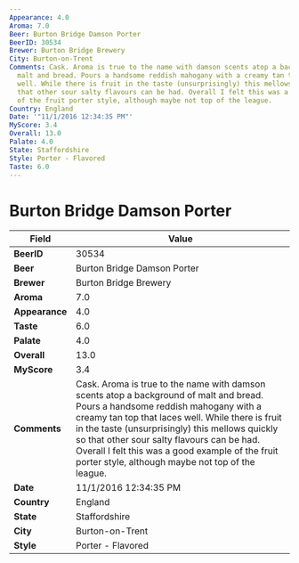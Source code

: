 ```yaml
---
Appearance: 4.0
Aroma: 7.0
Beer: Burton Bridge Damson Porter
BeerID: 30534
Brewer: Burton Bridge Brewery
City: Burton-on-Trent
Comments: Cask. Aroma is true to the name with damson scents atop a background of
  malt and bread. Pours a handsome reddish mahogany with a creamy tan top that laces
  well. While there is fruit in the taste (unsurprisingly) this mellows quickly so
  that other sour salty flavours can be had. Overall I felt this was a good example
  of the fruit porter style, although maybe not top of the league.
Country: England
Date: '"11/1/2016 12:34:35 PM"'
MyScore: 3.4
Overall: 13.0
Palate: 4.0
State: Staffordshire
Style: Porter - Flavored
Taste: 6.0
---
```


# Burton Bridge Damson Porter

| Field         | Value |
|---------------|-------|
| **BeerID** | 30534 |
| **Beer** | Burton Bridge Damson Porter |
| **Brewer** | Burton Bridge Brewery |
| **Aroma** | 7.0 |
| **Appearance** | 4.0 |
| **Taste** | 6.0 |
| **Palate** | 4.0 |
| **Overall** | 13.0 |
| **MyScore** | 3.4 |
| **Comments** | Cask. Aroma is true to the name with damson scents atop a background of malt and bread. Pours a handsome reddish mahogany with a creamy tan top that laces well. While there is fruit in the taste (unsurprisingly) this mellows quickly so that other sour salty flavours can be had. Overall I felt this was a good example of the fruit porter style, although maybe not top of the league. |
| **Date** | 11/1/2016 12:34:35 PM |
| **Country** | England |
| **State** | Staffordshire |
| **City** | Burton-on-Trent |
| **Style** | Porter - Flavored |
